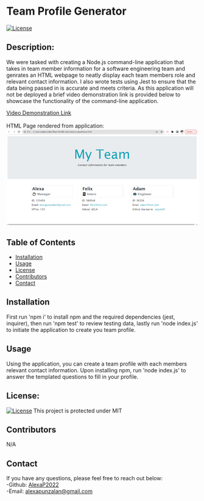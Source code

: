 # Team Profile Generator
[![License](https://img.shields.io/badge/License-MIT-blue.svg)](https://opensource.org/licenses/MIT)
## Description:
We were tasked with creating a Node.js command-line application that takes in team member information for a software engineering team and genrates an HTML webpage to neatly display each team members role and relevant contact information.  I also wrote tests using Jest to ensure that the data being passed in is accurate and meets criteria.  As this application will not be deployed a brief video demonstration link is provided below to showcase the functionality of the command-line application.

[Video Demonstration Link](https://drive.google.com/file/d/1ABstDFIChnz0CqKJFspjjEWhGLaub-nG/view)<br><br>
HTML Page rendered from application: <br>
![](/screenshots/Sample%20HTML.png)

## Table of Contents
* [Installation](#installation)
* [Usage](#usage)
* [License](#license)
* [Contributors](#contributors)
* [Contact](#contact)
## Installation
First run 'npm i' to install npm and the required dependencies (jest, inquirer), then run 'npm test' to review testing data, lastly run 'node index.js' to initiate the application to create you team profile.
## Usage
Using the application, you can create a team profile with each members relevant contact information. Upon installing npm, run 'node index.js' to answer the templated questions to fill in your profile.
## License:
[![License](https://img.shields.io/badge/License-MIT-blue.svg)](https://opensource.org/licenses/MIT)
 This project is protected under MIT 
## Contributors
N/A
## Contact 
If you have any questions, please feel free to reach out below: <br>
-Github: [AlexaP2022](http://github.com/AlexaP2022) <br>
-Email: [alexapunzalan@gmail.com](mailto:user@example.com)